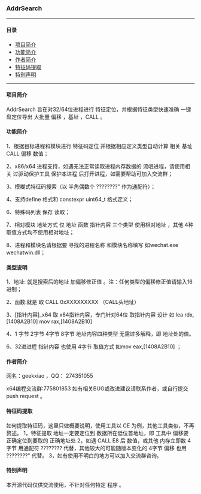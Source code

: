 ### **AddrSearch**

*** 
#### **目录**
* [项目简介](#项目简介)
* [功能简介](#功能简介)
* [作者简介](#作者简介)
* [特征码提取](#特征码提取)
* [特别声明](#特别声明)
***
#### **项目简介** 

AddrSearch 旨在对32/64位进程进行 特征定位，并根据特征类型快速准确  一键盘定位导出 大批量 偏移 ，基址 ，CALL 。

#### **功能简介** 

1、根据目标进程和模块进行 特征码定位 并根据相应定义类型自动计算 相关 基址 CALL  偏移 数值；

2、x86/x64 进程支持，如遇无法正常读取进程内存数据的 流氓进程，请使用相关 过驱动保护工具 保护本进程 后打开进程，如需要帮助可加入交流群；

3、模糊式特征码搜索（以 半角偶数个  ????????" 作为通配符）；

4、支持define 格式和 constexpr uint64_t  格式定义；

6、特殊码列表 保存 读取；

7、相对模块 地址方式 仅 地址 函数 指针内容 三个类型 使用相对地址 ，其他 4种取值方式均不使用相对地址；

8、进程和模块名请根据要 寻找的进程名称 和模块名称填写  如wechat.exe  wechatwin.dll；
#### **类型说明** 

1、地址:  就是搜索后的地址 加偏移修正值 。注：任何类型的偏移修正值请输入16进制；

2、函数:就是  取 CALL 0xXXXXXXXXX   （CALL头地址）  

3、[指针内容]_x64 取 x64指针内容，专门针对64位 取指针内容 设计  如 lea rdx,[1408A2B10]   mov rax,[1408A2B10] 

4、1 字节 2字节 4字节 8字节 地址内容四种类型 无需过多解释，即 地址处的值。

6、32进进程 指针内容 也使用 4字节 取值方式 如mov eax,[1408A2B10] ；
 
 
#### **作者简介** 
网名：geekxiao  ，QQ： 274351055  

  x64编程交流群:775801853
  如有相关BUG或改进建议请联系作者，或自行提交 push request 。

#### **特征码提取** 
 如何提取特征码，这里只做概要说明，使用工具以 CE 为例，其他工具类似，不再赘述。
  1，特征提取 地址一定要定位到 数据所在低位首地址，即 工具中 偏移要 正确定位到要取的 正确地址处 
  2，如遇 CALL E8 后 数值，或其他 内存立即数 4字节 用通配符   ???????? 代替，其他较大的可能随版本变化的 4字节 偏移 也用  ????????" 代替。 
  3，如有使用不明白的地方可以加入交流群咨询。
#### **特别声明** 
 本开源代码仅供交流使用，不针对任何特定 程序 。